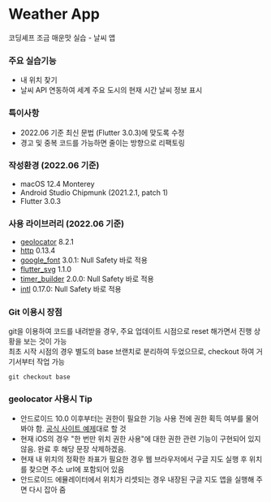 # Weather App

코딩셰프 조금 매운맛 실습 - 날씨 앱

### 주요 실습기능

* 내 위치 찾기
* 날씨 API 연동하여 세계 주요 도시의 현재 시간 날씨 정보 표시

### 특이사항

* 2022.06 기준 최신 문법 (Flutter 3.0.3)에 맞도록 수정
* 경고 및 중복 코드를 가능하면 줄이는 방향으로 리팩토링

### 작성환경 (2022.06 기준)

* macOS 12.4 Monterey
* Android Studio Chipmunk (2021.2.1, patch 1)
* Flutter 3.0.3

### 사용 라이브러리 (2022.06 기준)

* [geolocator](https://pub.dev/packages/geolocator) 8.2.1
* [http](https://pub.dev/packages/http) 0.13.4
* [google_font](https://pub.dev/packages/google_font) 3.0.1: Null Safety 바로 적용
* [flutter_svg](https://pub.dev/packages/flutter_svg) 1.1.0
* [timer_builder](https://pub.dev/packages/timer_builder) 2.0.0: Null Safety 바로 적용
* [intl](https://pub.dev/packages/intl) 0.17.0: Null Safety 바로 적용

### Git 이용시 장점

git을 이용하여 코드를 내려받을 경우, 주요 업데이트 시점으로 reset 해가면서 진행 상황을 보는 것이 가능  
최초 시작 시점의 경우 별도의 base 브랜치로 분리하여 두었으므로, checkout 하여 거기서부터 작업 가능  

```git checkout base```

### geolocator 사용시 Tip

* 안드로이드 10.0 이후부터는 권한이 필요한 기능 사용 전에 권한 획득 여부를 물어봐야 함. [공식 사이트 예제](https://pub.dev/packages/geolocator#example)대로 할 것
* 현재 iOS의 경우 "한 번만 위치 권한 사용"에 대한 권한 관련 기능이 구현되어 있지 않음. 완료 후 해당 문장 삭제하겠음.
* 현재 내 위치의 정확한 좌표가 필요한 경우 웹 브라우저에서 구글 지도 실행 후 위치를 찾으면 주소 url에 포함되어 있음
* 안드로이드 에뮬레이터에서 위치가 리셋되는 경우 내장된 구글 지도 앱을 실행해 주면 다시 잡아 줌